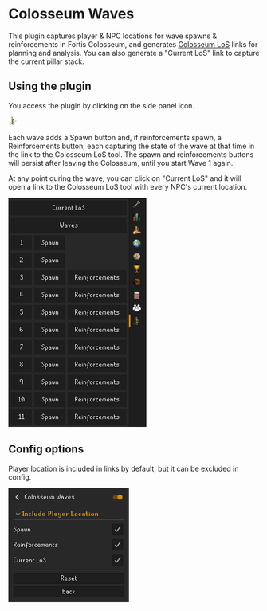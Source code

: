 # Colosseum Waves

This plugin captures player & NPC locations for wave spawns & reinforcements in Fortis Colosseum, and
generates [Colosseum LoS](https://los.colosim.com/) links for planning and analysis. You can also generate a "Current
LoS" link to capture the current pillar stack.

## Using the plugin

You access the plugin by clicking on the side panel icon.

![Colosseum Waves icon](docs/colosseum_icon.png)

Each wave adds a Spawn button and, if reinforcements spawn, a Reinforcements button, each capturing the state of the
wave at that time in the link to the Colosseum LoS tool. The spawn and reinforcements buttons will persist after leaving
the Colosseum, until you start Wave 1 again.

At any point during the wave, you can click on "Current LoS" and it will open a link to the Colosseum LoS tool with
every NPC's current location.

![Colosseum Waves panel](docs/panel.png)

## Config options

Player location is included in links by default, but it can be excluded in config.

![Colosseum Waves config](docs/config.png)